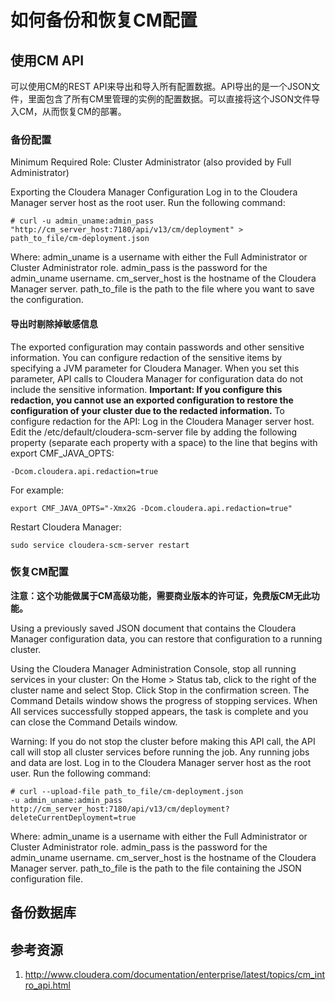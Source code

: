 # 如何备份和恢复CM配置

## 使用CM API

可以使用CM的REST API来导出和导入所有配置数据。API导出的是一个JSON文件，里面包含了所有CM里管理的实例的配置数据。可以直接将这个JSON文件导入CM，从而恢复CM的部署。

### 备份配置
Minimum Required Role: Cluster Administrator (also provided by Full Administrator)

Exporting the Cloudera Manager Configuration
Log in to the Cloudera Manager server host as the root user.
Run the following command:
```
# curl -u admin_uname:admin_pass "http://cm_server_host:7180/api/v13/cm/deployment" >
path_to_file/cm-deployment.json
```

Where:
admin_uname is a username with either the Full Administrator or Cluster Administrator role.
admin_pass is the password for the admin_uname username.
cm_server_host is the hostname of the Cloudera Manager server.
path_to_file is the path to the file where you want to save the configuration.

#### 导出时剔除掉敏感信息

The exported configuration may contain passwords and other sensitive information. You can configure redaction of the sensitive items by specifying a JVM parameter for Cloudera Manager. When you set this parameter, API calls to Cloudera Manager for configuration data do not include the sensitive information.
**Important: If you configure this redaction, you cannot use an exported configuration to restore the configuration of your cluster due to the redacted information.**
To configure redaction for the API:
Log in the Cloudera Manager server host.
Edit the /etc/default/cloudera-scm-server file by adding the following property (separate each property with a space) to the line that begins with export CMF_JAVA_OPTS:

```
-Dcom.cloudera.api.redaction=true
```

For example:

```
export CMF_JAVA_OPTS="-Xmx2G -Dcom.cloudera.api.redaction=true"
```

Restart Cloudera Manager:

```
sudo service cloudera-scm-server restart
```

### 恢复CM配置

**注意：这个功能做属于CM高级功能，需要商业版本的许可证，免费版CM无此功能。**

Using a previously saved JSON document that contains the Cloudera Manager configuration data, you can restore that configuration to a running cluster.

Using the Cloudera Manager Administration Console, stop all running services in your cluster:
On the Home > Status tab, click  to the right of the cluster name and select Stop.
Click Stop in the confirmation screen. The Command Details window shows the progress of stopping services.
When All services successfully stopped appears, the task is complete and you can close the Command Details window.

Warning: If you do not stop the cluster before making this API call, the API call will stop all cluster services before running the job. Any running jobs and data are lost.
Log in to the Cloudera Manager server host as the root user.
Run the following command:
```
# curl --upload-file path_to_file/cm-deployment.json
-u admin_uname:admin_pass http://cm_server_host:7180/api/v13/cm/deployment?deleteCurrentDeployment=true
```
Where:
admin_uname is a username with either the Full Administrator or Cluster Administrator role.
admin_pass is the password for the admin_uname username.
cm_server_host is the hostname of the Cloudera Manager server.
path_to_file is the path to the file containing the JSON configuration file.

## 备份数据库

## 参考资源
1. http://www.cloudera.com/documentation/enterprise/latest/topics/cm_intro_api.html